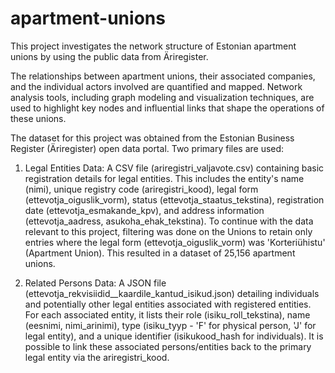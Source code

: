 # apartment-unions
This project investigates the network structure of Estonian apartment unions by using the public data from Äriregister. 

The relationships between apartment unions, their associated companies, and the individual actors involved are quantified and mapped. Network analysis tools, including graph modeling and visualization techniques, are used to highlight key nodes and influential links that shape the operations of these unions. 

The dataset for this project was obtained from the Estonian Business Register (Äriregister) open data portal.
Two primary files are used:

1) Legal Entities Data: A CSV file (ariregistri_valjavote.csv) containing basic registration details for legal entities. This includes the entity's name (nimi), unique registry code (ariregistri_kood), legal form (ettevotja_oiguslik_vorm), status (ettevotja_staatus_tekstina), registration date (ettevotja_esmakande_kpv), and address information (ettevotja_aadress, asukoha_ehak_tekstina). To continue with the data relevant to this project, filtering was done on the Unions to retain only entries where the legal form (ettevotja_oiguslik_vorm) was 'Korteriühistu' (Apartment Union). This resulted in a dataset of 25,156 apartment unions.
   
2) Related Persons Data: A JSON file (ettevotja_rekvisiidid__kaardile_kantud_isikud.json) detailing individuals and potentially other legal entities associated with registered entities. For each associated entity, it lists their role (isiku_roll_tekstina), name (eesnimi, nimi_arinimi), type (isiku_tyyp - 'F' for physical person, 'J' for legal entity), and a unique identifier (isikukood_hash for individuals). It is possible to link these associated persons/entities back to the primary legal entity via the ariregistri_kood.

